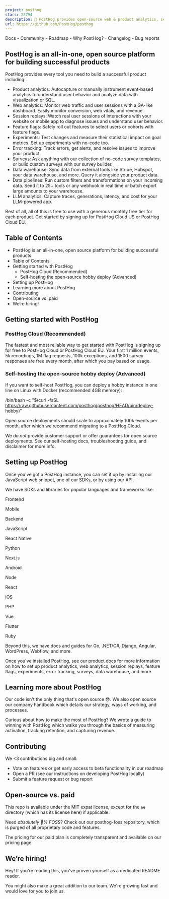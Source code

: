 ```yaml
---
project: posthog
stars: 28794
description: 🦔 PostHog provides open-source web & product analytics, session recording, feature flagging and A/B testing that you can self-host. Get started - free.
url: https://github.com/PostHog/posthog
---
```


Docs - Community - Roadmap - Why PostHog? - Changelog - Bug reports

PostHog is an all-in-one, open source platform for building successful products
-------------------------------------------------------------------------------

PostHog provides every tool you need to build a successful product including:

-   Product analytics: Autocapture or manually instrument event-based analytics to understand user behavior and analyze data with visualization or SQL.
-   Web analytics: Monitor web traffic and user sessions with a GA-like dashboard. Easily monitor conversion, web vitals, and revenue.
-   Session replays: Watch real user sessions of interactions with your website or mobile app to diagnose issues and understand user behavior.
-   Feature flags: Safely roll out features to select users or cohorts with feature flags.
-   Experiments: Test changes and measure their statistical impact on goal metrics. Set up experiments with no-code too.
-   Error tracking: Track errors, get alerts, and resolve issues to improve your product.
-   Surveys: Ask anything with our collection of no-code survey templates, or build custom surveys with our survey builder.
-   Data warehouse: Sync data from external tools like Stripe, Hubspot, your data warehouse, and more. Query it alongside your product data.
-   Data pipelines: Run custom filters and transformations on your incoming data. Send it to 25+ tools or any webhook in real time or batch export large amounts to your warehouse.
-   LLM analytics: Capture traces, generations, latency, and cost for your LLM-powered app.

Best of all, all of this is free to use with a generous monthly free tier for each product. Get started by signing up for PostHog Cloud US or PostHog Cloud EU.

Table of Contents
-----------------

-   PostHog is an all-in-one, open source platform for building successful products
-   Table of Contents
-   Getting started with PostHog
    -   PostHog Cloud (Recommended)
    -   Self-hosting the open-source hobby deploy (Advanced)
-   Setting up PostHog
-   Learning more about PostHog
-   Contributing
-   Open-source vs. paid
-   We’re hiring!

Getting started with PostHog
----------------------------

### PostHog Cloud (Recommended)

The fastest and most reliable way to get started with PostHog is signing up for free to PostHog Cloud or PostHog Cloud EU. Your first 1 million events, 5k recordings, 1M flag requests, 100k exceptions, and 1500 survey responses are free every month, after which you pay based on usage.

### Self-hosting the open-source hobby deploy (Advanced)

If you want to self-host PostHog, you can deploy a hobby instance in one line on Linux with Docker (recommended 4GB memory):

/bin/bash -c "$(curl -fsSL https://raw.githubusercontent.com/posthog/posthog/HEAD/bin/deploy-hobby)"

Open source deployments should scale to approximately 100k events per month, after which we recommend migrating to a PostHog Cloud.

We _do not_ provide customer support or offer guarantees for open source deployments. See our self-hosting docs, troubleshooting guide, and disclaimer for more info.

Setting up PostHog
------------------

Once you've got a PostHog instance, you can set it up by installing our JavaScript web snippet, one of our SDKs, or by using our API.

We have SDKs and libraries for popular languages and frameworks like:

Frontend

Mobile

Backend

JavaScript

React Native

Python

Next.js

Android

Node

React

iOS

PHP

Vue

Flutter

Ruby

Beyond this, we have docs and guides for Go, .NET/C#, Django, Angular, WordPress, Webflow, and more.

Once you've installed PostHog, see our product docs for more information on how to set up product analytics, web analytics, session replays, feature flags, experiments, error tracking, surveys, data warehouse, and more.

Learning more about PostHog
---------------------------

Our code isn't the only thing that's open source 😳. We also open source our company handbook which details our strategy, ways of working, and processes.

Curious about how to make the most of PostHog? We wrote a guide to winning with PostHog which walks you through the basics of measuring activation, tracking retention, and capturing revenue.

Contributing
------------

We <3 contributions big and small:

-   Vote on features or get early access to beta functionality in our roadmap
-   Open a PR (see our instructions on developing PostHog locally)
-   Submit a feature request or bug report

Open-source vs. paid
--------------------

This repo is available under the MIT expat license, except for the `ee` directory (which has its license here) if applicable.

Need _absolutely 💯% FOSS_? Check out our posthog-foss repository, which is purged of all proprietary code and features.

The pricing for our paid plan is completely transparent and available on our pricing page.

We’re hiring!
-------------

Hey! If you're reading this, you've proven yourself as a dedicated README reader.

You might also make a great addition to our team. We're growing fast and would love for you to join us.
